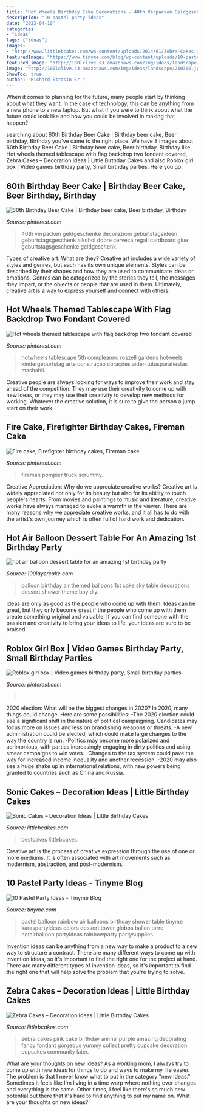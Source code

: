 ```yaml
---
title: "Hot Wheels Birthday Cake Decorations - 40th Verpacken Geldgeschenke Decorazioni Geburtstagsideen Geburtstagsgeschenk Alkohol Dobre Cerveza Regali Cardboard Glue Geburtstagsgeschenke Geldgeschenk"
description: "10 pastel party ideas"
date: "2023-04-10"
categories:
- "ideas"
tags: ["ideas"]
images:
- "http://www.littlebcakes.com/wp-content/uploads/2014/01/Zebra-Cakes.jpg"
featuredImage: "https://www.tinyme.com/blog/wp-content/uploads/10-pastel-party-ideas/10-Pastel-Party-Ideas-3.jpg"
featured_image: "http://100lclive.s3.amazonaws.com/img/ideas/landscape/210300.jpg"
image: "http://100lclive.s3.amazonaws.com/img/ideas/landscape/210300.jpg"
ShowToc: true
author: "Richard Strosin Sr."
---
```



When it comes to planning for the future, many people start by thinking about what they want. In the case of technology, this can be anything from a new phone to a new laptop. But what if you were to think about what the future could look like and how you could be involved in making that happen?

	

		
searching about 60th Birthday Beer Cake | Birthday beer cake, Beer birthday, Birthday you've came to the right place. We have 8 Images about 60th Birthday Beer Cake | Birthday beer cake, Beer birthday, Birthday like Hot wheels themed tablescape with flag backdrop two fondant covered, Zebra Cakes – Decoration Ideas | Little Birthday Cakes and also Roblox girl box | Video games birthday party, Small birthday parties. Here you go:
		
    
## 60th Birthday Beer Cake | Birthday Beer Cake, Beer Birthday, Birthday

<img loading=lazy src="https://i.pinimg.com/736x/f1/d6/28/f1d628a79a029f05fab01d637ef25979.jpg" onerror="this.onerror=null;this.src='https://tse1.mm.bing.net/th?id=OIP.S0mu9MziosFYkkXlXElM8QHaJ3&amp;pid=15.1';" alt="60th Birthday Beer Cake | Birthday beer cake, Beer birthday, Birthday">

_Source: pinterest.com_

>40th verpacken geldgeschenke decorazioni geburtstagsideen geburtstagsgeschenk alkohol dobre cerveza regali cardboard glue geburtstagsgeschenke geldgeschenk. 

	

Types of creative art: What are they?
Creative art includes a wide variety of styles and genres, but each has its own unique elements. Styles can be described by their shapes and how they are used to communicate ideas or emotions. Genres can be categorized by the stories they tell, the messages they impart, or the objects or people that are used in them. Ultimately, creative art is a way to express yourself and connect with others.

    
## Hot Wheels Themed Tablescape With Flag Backdrop Two Fondant Covered

<img loading=lazy src="https://i.pinimg.com/736x/9d/62/0f/9d620f0cd8c26e212b11652d167d4563.jpg" onerror="this.onerror=null;this.src='https://tse2.mm.bing.net/th?id=OIP.YKV1DKMu1YySF25dOLGFQAHaJ4&amp;pid=15.1';" alt="Hot wheels themed tablescape with flag backdrop two fondant covered">

_Source: pinterest.com_

>hotwheels tablescape 5th compleanno roszell gardens hotweels kindergeburtstag arte construção corações aiden tutusparafiestas mashabli. 

	

Creative people are always looking for ways to improve their work and stay ahead of the competition. They may use their creativity to come up with new ideas, or they may use their creativity to develop new methods for working. Whatever the creative solution, it is sure to give the person a jump start on their work.

    
## Fire Cake, Firefighter Birthday Cakes, Fireman Cake

<img loading=lazy src="https://i.pinimg.com/736x/d2/d4/f6/d2d4f6a46a2eb8e2bce4a364e5910d76--baking.jpg" onerror="this.onerror=null;this.src='https://tse1.mm.bing.net/th?id=OIP.51qf5cCd_KXQ_mLKQRQflAHaLH&amp;pid=15.1';" alt="Fire cake, Firefighter birthday cakes, Fireman cake">

_Source: pinterest.com_

>fireman pompier truck scrummy. 

	

Creative Appreciation: Why do we appreciate creative works?
Creative art is widely appreciated not only for its beauty but also for its ability to touch people's hearts. From movies and paintings to music and literature, creative works have always managed to evoke a warmth in the viewer. There are many reasons why we appreciate creative works, and it all has to do with the artist's own journey which is often full of hard work and dedication.

    
## Hot Air Balloon Dessert Table For An Amazing 1st Birthday Party

<img loading=lazy src="http://100lclive.s3.amazonaws.com/img/ideas/landscape/210300.jpg" onerror="this.onerror=null;this.src='https://tse1.mm.bing.net/th?id=OIP.0hWcz3vo5U1WR3c-HRkmKgHaJ1&amp;pid=15.1';" alt="hot air balloon dessert table for an amazing 1st birthday party">

_Source: 100layercake.com_

>balloon birthday air themed balloons 1st cake sky table decorations dessert shower theme boy diy. 

	

Ideas are only as good as the people who come up with them.
Ideas can be great, but they only become great if the people who come up with them create something original and valuable. If you can find someone with the passion and creativity to bring your ideas to life, your ideas are sure to be praised.

    
## Roblox Girl Box | Video Games Birthday Party, Small Birthday Parties

<img loading=lazy src="https://i.pinimg.com/736x/be/4a/b5/be4ab531ce4975b191ac3fb872644dde.jpg" onerror="this.onerror=null;this.src='https://tse2.mm.bing.net/th?id=OIP.KIOwInv09ShFd_T-ytx_YAHaNK&amp;pid=15.1';" alt="Roblox girl box | Video games birthday party, Small birthday parties">

_Source: pinterest.com_

>. 

	

2020 election: What will be the biggest changes in 2020?
In 2020, many things could change. Here are some possibilities:
-The 2020 election could see a significant shift in the nature of political campaigning. Candidates may focus more on issues and less on brandishing weapons or threats. 
-A new administration could be elected, which could make large changes to the way the country is run. 
-Politics may become more polarized and acrimonious, with parties increasingly engaging in dirty politics and using smear campaigns to win votes. 
-Changes to the tax system could pave the way for increased income inequality and another recession. 
-2020 may also see a huge shake up in international relations, with new powers being granted to countries such as China and Russia.

    
## Sonic Cakes – Decoration Ideas | Little Birthday Cakes

<img loading=lazy src="https://www.littlebcakes.com/wp-content/uploads/2014/05/Sonic-Birthday-Cakes.jpg" onerror="this.onerror=null;this.src='https://tse1.mm.bing.net/th?id=OIP.S4UE0rdStoH5-qCgb6SDYQHaFj&amp;pid=15.1';" alt="Sonic Cakes – Decoration Ideas | Little Birthday Cakes">

_Source: littlebcakes.com_

>bestcakes littlebcakes. 

	

Creative art is the process of creative expression through the use of one or more mediums. It is often associated with art movements such as modernism, abstraction, and post-modernism.

    
## 10 Pastel Party Ideas - Tinyme Blog

<img loading=lazy src="https://www.tinyme.com/blog/wp-content/uploads/10-pastel-party-ideas/10-Pastel-Party-Ideas-3.jpg" onerror="this.onerror=null;this.src='https://tse4.mm.bing.net/th?id=OIP.FG3XZpEDbLVZxzwgtyhJigHaLH&amp;pid=15.1';" alt="10 Pastel Party Ideas - Tinyme Blog">

_Source: tinyme.com_

>pastel balloon rainbow air balloons birthday shower table tinyme karaspartyideas colors dessert tower globos ballon torre hotairballoon partyideas rainbowparty partysupplies. 

	

Invention ideas can be anything from a new way to make a product to a new way to structure a contract. There are many different ways to come up with invention ideas, so it's important to find the right one for the project at hand. There are many different types of invention ideas, so it's important to find the right one that will help solve the problem that you're trying to solve.

    
## Zebra Cakes – Decoration Ideas | Little Birthday Cakes

<img loading=lazy src="http://www.littlebcakes.com/wp-content/uploads/2014/01/Zebra-Cakes.jpg" onerror="this.onerror=null;this.src='https://tse1.mm.bing.net/th?id=OIP.bOYdTlPswoIp9XAWekhw8AHaLm&amp;pid=15.1';" alt="Zebra Cakes – Decoration Ideas | Little Birthday Cakes">

_Source: littlebcakes.com_

>zebra cakes pink cake birthday animal purple amazing decorating fancy fondant gorgeous yummy collect pretty cupcake decoration cupcakes community later. 

	

What are your thoughts on new ideas?
As a working mom, I always try to come up with new ideas for things to do and ways to make my life easier. The problem is that I never know what to put in the category "new ideas." Sometimes it feels like I'm living in a time warp where nothing ever changes and everything is the same. Other times, I feel like there's so much new potential out there that it's hard to find anything to put my name on. What are your thoughts on new ideas?

